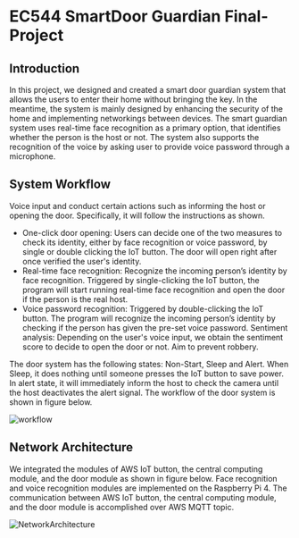 # EC544 SmartDoor Guardian Final-Project

## Introduction

In this project, we designed and created a smart door guardian system that allows the users to enter their home without bringing the key. In the meantime, the system is mainly designed by enhancing the security of the home and implementing networkings between devices. The smart guardian system uses real-time face recognition as a primary option, that identifies whether the person is the host or not. The system also supports the recognition of the voice by asking user to provide voice password through a microphone.

## System Workflow

Voice input and conduct certain actions such as informing the host or opening the door. Specifically, it will follow the instructions as shown.
- One-click door opening: Users can decide one of the two measures to check its identity, either by face recognition or voice password, by single or double clicking the IoT button. The door will open right after once verified the user's identity.
- Real-time face recognition: Recognize the incoming person’s identity by face recognition. Triggered by single-clicking the IoT button, the program will start running real-time face recognition and open the door if the person is the real host.
- Voice password recognition: Triggered by double-clicking the IoT button. The program will recognize the incoming person’s identity by checking if the person has given the pre-set voice password.
Sentiment analysis: Depending on the user's voice input, we obtain the sentiment score to decide to open the door or not. Aim to prevent robbery.

The door system has the following states: Non-Start, Sleep and Alert. When Sleep, it does nothing until someone presses the IoT button to save power. In alert state, it will immediately inform the host to check the camera until the host deactivates the alert signal. The workflow of the door system is shown in figure below.


![workflow](https://github.com/Dnisde/EC544_Smart-Door-Guardian/blob/main/Workflow.png?raw=true)

## Network Architecture

We integrated the modules of AWS IoT button, the central computing module, and the door module as shown in figure below. Face recognition and voice recognition modules are implemented on the Raspberry Pi 4. The communication between AWS IoT button, the central computing module, and the door module is accomplished over AWS MQTT topic.

![NetworkArchitecture](https://github.com/Dnisde/EC544_Smart-Door-Guardian/blob/main/Network%20Architecture.png?raw=true)

